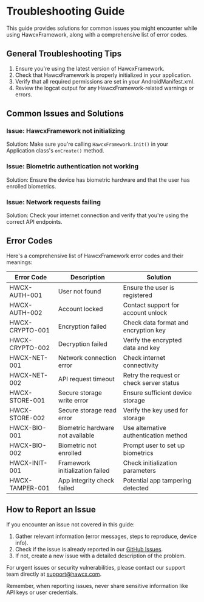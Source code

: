 # Troubleshooting Guide

This guide provides solutions for common issues you might encounter while using HawcxFramework, along with a comprehensive list of error codes.

## General Troubleshooting Tips

1. Ensure you're using the latest version of HawcxFramework.
2. Check that HawcxFramework is properly initialized in your application.
3. Verify that all required permissions are set in your AndroidManifest.xml.
4. Review the logcat output for any HawcxFramework-related warnings or errors.

## Common Issues and Solutions

### Issue: HawcxFramework not initializing
Solution: Make sure you're calling `HawcxFramework.init()` in your Application class's `onCreate()` method.

### Issue: Biometric authentication not working
Solution: Ensure the device has biometric hardware and that the user has enrolled biometrics.

### Issue: Network requests failing
Solution: Check your internet connection and verify that you're using the correct API endpoints.

## Error Codes

Here's a comprehensive list of HawcxFramework error codes and their meanings:

| Error Code | Description | Solution |
|------------|-------------|----------|
| HWCX-AUTH-001 | User not found | Ensure the user is registered |
| HWCX-AUTH-002 | Account locked | Contact support for account unlock |
| HWCX-CRYPTO-001 | Encryption failed | Check data format and encryption key |
| HWCX-CRYPTO-002 | Decryption failed | Verify the encrypted data and key |
| HWCX-NET-001 | Network connection error | Check internet connectivity |
| HWCX-NET-002 | API request timeout | Retry the request or check server status |
| HWCX-STORE-001 | Secure storage write error | Ensure sufficient device storage |
| HWCX-STORE-002 | Secure storage read error | Verify the key used for storage |
| HWCX-BIO-001 | Biometric hardware not available | Use alternative authentication method |
| HWCX-BIO-002 | Biometric not enrolled | Prompt user to set up biometrics |
| HWCX-INIT-001 | Framework initialization failed | Check initialization parameters |
| HWCX-TAMPER-001 | App integrity check failed | Potential app tampering detected |

## How to Report an Issue

If you encounter an issue not covered in this guide:

1. Gather relevant information (error messages, steps to reproduce, device info).
2. Check if the issue is already reported in our [GitHub Issues](https://github.com/hawcx/hawcxframework/issues).
3. If not, create a new issue with a detailed description of the problem.

For urgent issues or security vulnerabilities, please contact our support team directly at support@hawcx.com.

Remember, when reporting issues, never share sensitive information like API keys or user credentials.